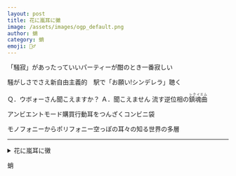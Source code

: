 ```yaml
---
layout: post
title: 花に嵐耳に黴
image: /assets/images/ogp_default.png
author: 蛸
category: 蛸
emoji: 🧝‍♂️
---
```


<div class="tanka-area"><div class="tanka">
<p>「騒寂」があったっていいパーティーが酣のとき一番寂しい</p>

<p>騒がしさでさえ新自由主義的　駅で「お願い<span class="tate-chu-yoko">!</span>シンデレラ」聴く</p>

<p>Ｑ．ウボォーさん聞こえますか？ Ａ．聞こえません 流す逆位相の<ruby>鎮魂曲<rp>（</rp><rt>レクイエム</rt><rp>）</rp></ruby></p>

<p>アンビエントモード購買行動耳をつんざくコンビニ袋</p>

<p>モノフォニーからポリフォニー空っぽの耳々の知る世界の多層</p>

</div></div>

---

<details><summary>花に嵐耳に黴</summary>
「騒寂」があったっていいパーティーが酣のとき一番寂しい<br />
騒がしさでさえ新自由主義的駅で「お願い!シンデレラ」聴く<br />
Q. ウボォーさん聞こえますか？A. 聞こえません 流す逆位相の鎮魂歌(レクイエム)<br />
アンビエントモード購買行動耳をつんざくコンビニ袋<br />
モノフォニーからポリフォニー空っぽの耳々の知る世界の多層<br />
<br />

</details>

蛸
